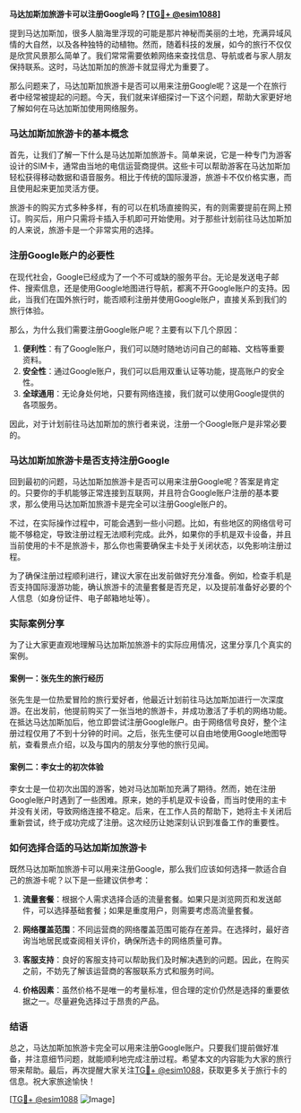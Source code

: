 **马达加斯加旅游卡可以注册Google吗？[[TG💪+ @esim1088](https://t.me/s/esim1088)]**

提到马达加斯加，很多人脑海里浮现的可能是那片神秘而美丽的土地，充满异域风情的大自然，以及各种独特的动植物。然而，随着科技的发展，如今的旅行不仅仅是欣赏风景那么简单了。我们常常需要依赖网络来查找信息、导航或者与家人朋友保持联系。这时，马达加斯加的旅游卡就显得尤为重要了。

那么问题来了，马达加斯加旅游卡是否可以用来注册Google呢？这是一个在旅行者中经常被提起的问题。今天，我们就来详细探讨一下这个问题，帮助大家更好地了解如何在马达加斯加使用网络服务。

### 马达加斯加旅游卡的基本概念

首先，让我们了解一下什么是马达加斯加旅游卡。简单来说，它是一种专门为游客设计的SIM卡，通常由当地的电信运营商提供。这些卡可以帮助游客在马达加斯加轻松获得移动数据和语音服务。相比于传统的国际漫游，旅游卡不仅价格实惠，而且使用起来更加灵活方便。

旅游卡的购买方式多种多样，有的可以在机场直接购买，有的则需要提前在网上预订。购买后，用户只需将卡插入手机即可开始使用。对于那些计划前往马达加斯加的人来说，旅游卡是一个非常实用的选择。

### 注册Google账户的必要性

在现代社会，Google已经成为了一个不可或缺的服务平台。无论是发送电子邮件、搜索信息，还是使用Google地图进行导航，都离不开Google账户的支持。因此，当我们在国外旅行时，能否顺利注册并使用Google账户，直接关系到我们的旅行体验。

那么，为什么我们需要注册Google账户呢？主要有以下几个原因：

1. **便利性**：有了Google账户，我们可以随时随地访问自己的邮箱、文档等重要资料。
2. **安全性**：通过Google账户，我们可以启用双重认证等功能，提高账户的安全性。
3. **全球通用**：无论身处何地，只要有网络连接，我们就可以使用Google提供的各项服务。

因此，对于计划前往马达加斯加的旅行者来说，注册一个Google账户是非常必要的。

### 马达加斯加旅游卡是否支持注册Google

回到最初的问题，马达加斯加旅游卡是否可以用来注册Google呢？答案是肯定的。只要你的手机能够正常连接到互联网，并且符合Google账户注册的基本要求，那么使用马达加斯加旅游卡是完全可以注册Google账户的。

不过，在实际操作过程中，可能会遇到一些小问题。比如，有些地区的网络信号可能不够稳定，导致注册过程无法顺利完成。此外，如果你的手机是双卡设备，并且当前使用的卡不是旅游卡，那么你也需要确保主卡处于关闭状态，以免影响注册过程。

为了确保注册过程顺利进行，建议大家在出发前做好充分准备。例如，检查手机是否支持国际漫游功能，确认旅游卡的流量套餐是否充足，以及提前准备好必要的个人信息（如身份证件、电子邮箱地址等）。

### 实际案例分享

为了让大家更直观地理解马达加斯加旅游卡的实际应用情况，这里分享几个真实的案例。

#### 案例一：张先生的旅行经历

张先生是一位热爱冒险的旅行爱好者，他最近计划前往马达加斯加进行一次深度游。在出发前，他提前购买了一张当地的旅游卡，并成功激活了手机的网络功能。在抵达马达加斯加后，他立即尝试注册Google账户。由于网络信号良好，整个注册过程仅用了不到十分钟的时间。之后，张先生便可以自由地使用Google地图导航，查看景点介绍，以及与国内的朋友分享他的旅行见闻。

#### 案例二：李女士的初次体验

李女士是一位初次出国的游客，她对马达加斯加充满了期待。然而，她在注册Google账户时遇到了一些困难。原来，她的手机是双卡设备，而当时使用的主卡并没有关闭，导致网络连接不稳定。后来，在工作人员的帮助下，她将主卡关闭后重新尝试，终于成功完成了注册。这次经历让她深刻认识到准备工作的重要性。

### 如何选择合适的马达加斯加旅游卡

既然马达加斯加旅游卡可以用来注册Google，那么我们应该如何选择一款适合自己的旅游卡呢？以下是一些建议供参考：

1. **流量套餐**：根据个人需求选择合适的流量套餐。如果只是浏览网页和发送邮件，可以选择基础套餐；如果是重度用户，则需要考虑高流量套餐。
   
2. **网络覆盖范围**：不同运营商的网络覆盖范围可能存在差异。在选择时，最好咨询当地居民或查阅相关评价，确保所选卡的网络质量可靠。

3. **客服支持**：良好的客服支持可以帮助我们及时解决遇到的问题。因此，在购买之前，不妨先了解该运营商的客服联系方式和服务时间。

4. **价格因素**：虽然价格不是唯一的考量标准，但合理的定价仍然是选择的重要依据之一。尽量避免选择过于昂贵的产品。

### 结语

总之，马达加斯加旅游卡完全可以用来注册Google账户。只要我们提前做好准备，并注意细节问题，就能顺利地完成注册过程。希望本文的内容能为大家的旅行带来帮助。最后，再次提醒大家关注[TG💪+ @esim1088](https://t.me/s/esim1088)，获取更多关于旅行卡的信息。祝大家旅途愉快！

[[TG💪+ @esim1088](https://t.me/s/esim1088) ![Image](https://i.postimg.cc/4NQfJmqS/Snipaste-2025-05-13-00-14-12.png)]